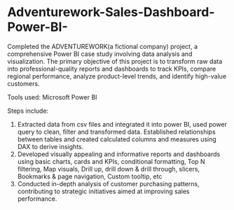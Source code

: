 # Adventurework-Sales-Dashboard-Power-BI-
Completed the ADVENTUREWORK(a fictional company) project, a comprehensive Power BI case study involving data analysis and visualization. The primary objective of this project is to transform raw data into professional-quality reports and dashboards to track KPIs, compare regional performance, analyze product-level trends, and identify high-value customers. 
  
Tools used: Microsoft Power BI

Steps include:

1. Extracted data from csv files and integrated it into power BI, used power query to clean, filter and transformed data. Established relationships between tables and created calculated columns and measures using DAX to derive insights.  
2. Developed visually appealing and informative reports and dashboards using basic charts, cards and KPIs, conditional formatting, Top N filtering, Map visuals, Drill up, drill down & drill through, slicers, Bookmarks & page navigation, Custom tooltip, etc 
3. Conducted in-depth analysis of customer purchasing patterns, contributing to strategic initiatives aimed at improving sales performance.

